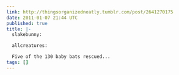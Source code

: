 ```yaml
---
link: http://thingsorganizedneatly.tumblr.com/post/2641270175
date: 2011-01-07 21:44 UTC
published: true
title: |-
  slakebunny:

  allcreatures:

  Five of the 130 baby bats rescued...
tags: []
---
```



